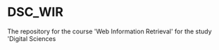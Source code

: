 # DSC_WIR
The repository for the course 'Web Information Retrieval' for the study 'Digital Sciences
